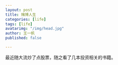 ```yaml
---
layout: post
title: 赌博人生
categories: [life]
tags: [life]
avatarimg: "/img/head.jpg"
author: 王一帆
published: false

---
```


最近随大流炒了点股票，随之看了几本投资相关的书籍。